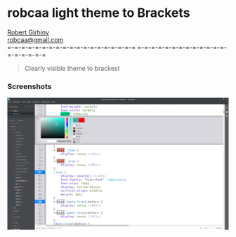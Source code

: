 # robcaa light theme to Brackets
[Robert Girhiny](http://robertgirhiny.com)  
robcaa@gmail.com  
=-=-=-=-=-=-=-=-=-=-=-=-=-=-=-=-=-=-= =-=-=-=-=-=-=-=-=-=-=-=-=-=-=-=-=-=-= 

  > Clearly visible theme to brackest


### Screenshots
  ![screenshot](/screenshots/1.jpg?raw=true)